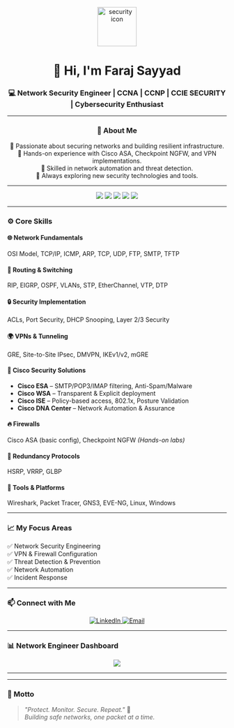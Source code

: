 
<p align="center">
  <img src="https://i.pinimg.com/1200x/68/90/1f/68901f537a558b237c938aebd73adab4.jpg" alt="security icon" width="90"/>
</p>


<h1 align="center">👋 Hi, I'm Faraj Sayyad </h1>
<h3 align="center">💻 Network Security Engineer | CCNA | CCNP | CCIE SECURITY | Cybersecurity Enthusiast</h3>

---


 <h3 align="center">🧠 About Me</h3>
<p align="center">
  🔹 Passionate about securing networks and building resilient infrastructure.<br>
  🔹 Hands-on experience with Cisco ASA, Checkpoint NGFW, and VPN implementations.<br>
  🔹 Skilled in network automation and threat detection.<br>
  🔹 Always exploring new security technologies and tools.<br>
</p>


---

<p align="center">
  <img src="https://img.shields.io/badge/Networking-7289DA?style=for-the-badge&logo=networkx&logoColor=white"/>
  <img src="https://img.shields.io/badge/CCNA-1572B6?style=for-the-badge&logo=cisco&logoColor=white"/>
  <img src="https://img.shields.io/badge/Network%20Security-FE7A16?style=for-the-badge&logo=fortinet&logoColor=white"/>
  <img src="https://img.shields.io/badge/Linux-333333?style=for-the-badge&logo=linux&logoColor=yellow"/>
  <img src="https://img.shields.io/badge/Basics-CDD120?style=for-the-badge"/>
</p>

---

### ⚙️ Core Skills

#### 🌐 Network Fundamentals  
OSI Model, TCP/IP, ICMP, ARP, TCP, UDP, FTP, SMTP, TFTP  

#### 🔁 Routing & Switching  
RIP, EIGRP, OSPF, VLANs, STP, EtherChannel, VTP, DTP  

#### 🔒 Security Implementation  
ACLs, Port Security, DHCP Snooping, Layer 2/3 Security  

#### 🌍 VPNs & Tunneling  
GRE, Site-to-Site IPsec, DMVPN, IKEv1/v2, mGRE  

#### 🧩 Cisco Security Solutions  
- **Cisco ESA** – SMTP/POP3/IMAP filtering, Anti-Spam/Malware  
- **Cisco WSA** – Transparent & Explicit deployment  
- **Cisco ISE** – Policy-based access, 802.1x, Posture Validation  
- **Cisco DNA Center** – Network Automation & Assurance  

#### 🔥 Firewalls  
Cisco ASA (basic config), Checkpoint NGFW *(Hands-on labs)*  

#### 🔁 Redundancy Protocols  
HSRP, VRRP, GLBP  

#### 🧰 Tools & Platforms  
Wireshark, Packet Tracer, GNS3, EVE-NG, Linux, Windows  

---

### 📈 My Focus Areas  
✅ Network Security Engineering  
✅ VPN & Firewall Configuration  
✅ Threat Detection & Prevention  
✅ Network Automation  
✅ Incident Response  

---

### 📫 Connect with Me  
<p align="center">
  <a href="https://www.linkedin.com/in/faraj-sayyad-0312a1333/" target="_blank">
    <img src="https://img.shields.io/badge/LinkedIn-0077B5?logo=linkedin&logoColor=white" alt="LinkedIn">
  </a>
  <a href="farajsayyad3@gmail.com" target="_blank">
    <img src="https://img.shields.io/badge/Email-D14836?logo=gmail&logoColor=white" alt="Email">
  </a>
</p>

---

### 📊  Network Engineer Dashboard
<p align="center">
  <img src="https://media3.giphy.com/media/v1.Y2lkPTc5MGI3NjExY2w1dzVxemNhMTZnNnhsYW5zcTZ4ejV1cjk0bWFtbjJhNjdxa3NleSZlcD12MV9pbnRlcm5hbF9naWZfYnlfaWQmY3Q9Zw/SWoSkN6DxTszqIKEqv/giphy.gif">
  
</p>

---

---

### 🧩 Motto  
> _"Protect. Monitor. Secure. Repeat."_ 🔐  
> _Building safe networks, one packet at a time._


